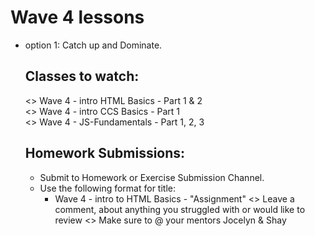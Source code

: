 # Wave 4 lessons 
- option 1: Catch up and Dominate.

  ## Classes to watch:
  <> Wave 4 - intro HTML Basics - Part 1 & 2
  <br>
  <> Wave 4 - intro CCS Basics - Part 1
  <br>
  <> Wave 4 - JS-Fundamentals - Part 1, 2, 3


  ## Homework Submissions:
  - Submit to Homework or Exercise Submission Channel.
  - Use the following format for title:
     - Wave 4 - intro to HTML Basics - "Assignment"
  <> Leave a comment, about anything you struggled with or would like to review
  <> Make sure to @ your mentors Jocelyn & Shay 


